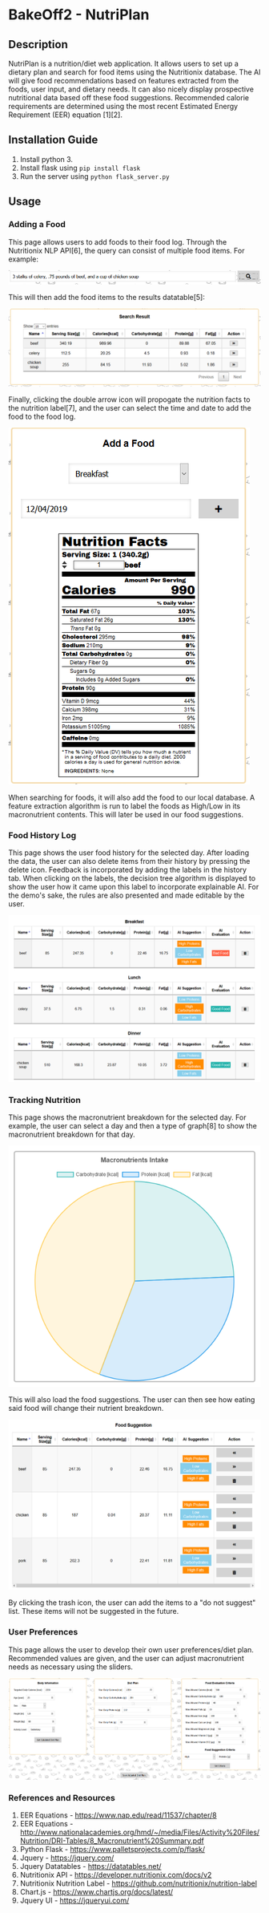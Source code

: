 # BakeOff2 - NutriPlan

## Description
NutriPlan is a nutrition/diet web application. It allows users to set up a dietary plan and search for food items using the Nutritionix database. The AI will give food recommendations based on features extracted from the foods, user input, and dietary needs. It can also nicely display prospective nutritional data based off these food suggestions. Recommended calorie requirements are determined using the most recent Estimated Energy Requirement (EER) equation [1][2]. 

## Installation Guide
1. Install python 3.
2. Install flask using `pip install flask`
3. Run the server using `python flask_server.py`


## Usage

### Adding a Food
This page allows users to add foods to their food log. Through the Nutritionix NLP API[6], the query can consist of multiple food items. For example: 

![Search 1](/pictures/index_search.PNG)

This will then add the food items to the results datatable[5]:

![Search 2](/pictures/index_search2.PNG)

Finally, clicking the double arrow icon will propogate the nutrition facts to the nutrition label[7], and the user can select the time and date to add the food to the food log.

![Search 3](/pictures/index_search3.PNG)

When searching for foods, it will also add the food to our local database. A feature extraction algorithm is run to label the foods as High/Low in its macronutrient contents. This will later be used in our food suggestions.

### Food History Log
This page shows the user food history for the selected day. After loading the data, the user can also delete items from their history by pressing the delete icon. Feedback is incorporated by adding the labels in the history tab. When clicking on the labels, the decision tree algorithm is displayed to show the user how it came upon this label to incorporate explainable AI. For the demo's sake, the rules are also presented and made editable by the user.

![History 1](/pictures/history1.PNG)

### Tracking Nutrition
This page shows the macronutrient breakdown for the selected day. For example, the user can select a day and then a type of graph[8] to show the macronutrient breakdown for that day.

![Track 1](/pictures/track1.PNG)

This will also load the food suggestions. The user can then see how eating said food will change their nutrient breakdown.

![Track 2](/pictures/track2.PNG)

By clicking the trash icon, the user can add the items to a "do not suggest" list. These items will not be suggested in the future.

### User Preferences
This page allows the user to develop their own user preferences/diet plan. Recommended values are given, and the user can adjust macronutrient needs as necessary using the sliders.

![Track 2](/pictures/preferences1.PNG)

### References and Resources
1. EER Equations - https://www.nap.edu/read/11537/chapter/8
2. EER Equations - http://www.nationalacademies.org/hmd/~/media/Files/Activity%20Files/Nutrition/DRI-Tables/8_Macronutrient%20Summary.pdf
3. Python Flask - https://www.palletsprojects.com/p/flask/
4. Jquery - https://jquery.com/
5. Jquery Datatables - https://datatables.net/
6. Nutritionix API - https://developer.nutritionix.com/docs/v2
7. Nutritionix Nutrition Label - https://github.com/nutritionix/nutrition-label
8. Chart.js - https://www.chartjs.org/docs/latest/
9. Jquery UI - https://jqueryui.com/

